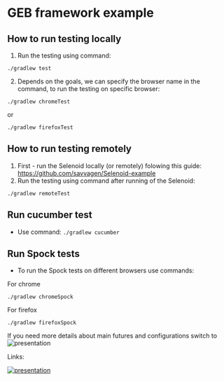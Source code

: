 # GEB framework example

## How to run testing locally

1. Run the testing using command:
```
./gradlew test
``` 
2. Depends on the goals, we can specify the browser name in the command, to run the testing on specific browser:
``` 
./gradlew chromeTest 
```
or
```
./gradlew firefoxTest 

```

## How to run testing remotely
1. First - run the Selenoid locally (or remotely) folowing this guide: https://github.com/savvagen/Selenoid-example
2. Run the testing using command after running of the Selenoid:
``` 
./gradlew remoteTest

```

## Run cucumber test

* Use command: ``` ./gradlew cucumber ```

## Run Spock tests

* To run the Spock tests on different browsers use commands:

For chrome
```
./gradlew chromeSpock
```

For firefox
``` 
./gradlew firefoxSpock

```

If you need more details about main futures and configurations switch to ![presentation]("https://docs.google.com/presentation/d/1p2zcIOuFeszPDvde9Tm0fuJCLygbeke0VkP1CpmufZE/edit?usp=sharing")

   Links:
    
[![presentation](https://docs.google.com/presentation/d/1p2zcIOuFeszPDvde9Tm0fuJCLygbeke0VkP1CpmufZE/edit#slide=id.p.jpg)](https://docs.google.com/presentation/d/1p2zcIOuFeszPDvde9Tm0fuJCLygbeke0VkP1CpmufZE/edit#slide=id.p)
